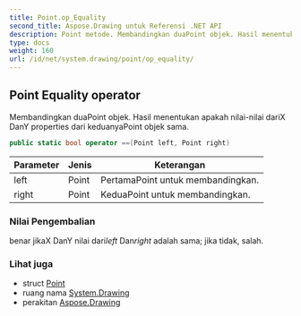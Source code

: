 ```yaml
---
title: Point.op_Equality
second_title: Aspose.Drawing untuk Referensi .NET API
description: Point metode. Membandingkan duaPoint objek. Hasil menentukan apakah nilainilai dariX DanY properties dari keduanyaPoint objek sama.
type: docs
weight: 160
url: /id/net/system.drawing/point/op_equality/
---
```

## Point Equality operator

Membandingkan duaPoint objek. Hasil menentukan apakah nilai-nilai dariX DanY properties dari keduanyaPoint objek sama.

```csharp
public static bool operator ==(Point left, Point right)
```

| Parameter | Jenis | Keterangan |
| --- | --- | --- |
| left | Point | PertamaPoint untuk membandingkan. |
| right | Point | KeduaPoint untuk membandingkan. |

### Nilai Pengembalian

benar jikaX DanY nilai dari*left* Dan*right* adalah sama; jika tidak, salah.

### Lihat juga

* struct [Point](../)
* ruang nama [System.Drawing](../../point/)
* perakitan [Aspose.Drawing](../../../)


